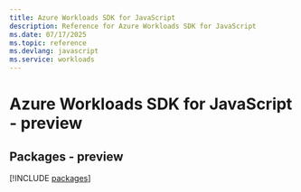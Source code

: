 ```yaml
---
title: Azure Workloads SDK for JavaScript
description: Reference for Azure Workloads SDK for JavaScript
ms.date: 07/17/2025
ms.topic: reference
ms.devlang: javascript
ms.service: workloads
---
```

# Azure Workloads SDK for JavaScript - preview
## Packages - preview
[!INCLUDE [packages](workloads-index.md)]